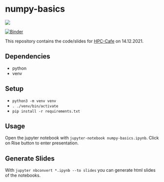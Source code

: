 # numpy-basics
<img src="https://numpy.org/doc/_static/numpylogo.svg" />

[![Binder](https://mybinder.org/badge_logo.svg)](https://mybinder.org/v2/gh/m3m0ry/numpy-basics/master?labpath=numpy-basics.ipynb)

This repository contains the code/slides for [HPC-Cafe](https://hpc.fau.de/systems-services/support/hpc-cafe/) on 14.12.2021.

## Dependencies
- python
- venv

## Setup
- `python3 -m venv venv`
- `. ./venv/bin/activate`
- `pip install -r requirements.txt`

## Usage
Open the jupyter notebook with `jupyter-notebook numpy-basics.ipynb`. Click on Rise button to enter presentation.

## Generate Slides
With `jupyter nbconvert *.ipynb --to slides` you can generate html slides of the notebooks.

